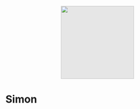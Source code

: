 <!DOCTYPE html>
<html>
<body>
<img style="display: block;-webkit-user-select: none;margin: auto;cursor: zoom-in;background-color: hsl(0, 0%, 90%);transition: background-color 300ms;" src="https://sportenkalendar.bg/media/cache/event_hd_thumbs/uploads/sports/tennis-gea07a0438-1920-626e4805d4fd2953927582.jpg.webp" width="200" height="200
  ">
<h1> Simon </h1>
</body>
</html>
